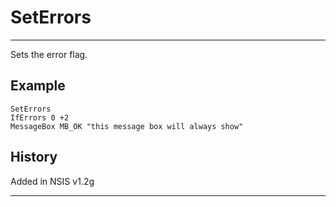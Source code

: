 # SetErrors

---

Sets the error flag.

## Example

	SetErrors
	IfErrors 0 +2
	MessageBox MB_OK "this message box will always show"

## History

Added in NSIS v1.2g

---
